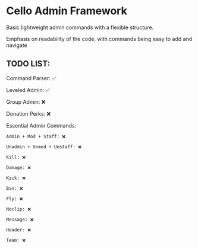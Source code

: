 # Cello Admin Framework

Basic lightweight admin commands with a flexible structure. 

Emphasis on readability of the code, with commands being easy to add and navigate

## TODO LIST:
Command Parser: ✅

Leveled Admin: ✅

Group Admin: ❌

Donation Perks: ❌

Essential Admin Commands:

    Admin + Mod + Staff: ❌

    Unadmin + Unmod + Unstaff: ❌

    Kill: ❌

    Damage: ❌

    Kick: ❌

    Ban: ❌

    Fly: ❌

    Noclip: ❌

    Message: ❌

    Header: ❌
    
    Team: ❌